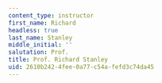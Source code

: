```yaml
---
content_type: instructor
first_name: Richard
headless: true
last_name: Stanley
middle_initial: ''
salutation: Prof.
title: Prof. Richard Stanley
uid: 2610b242-4fee-0a77-c54a-fefd3c74da45
---
```

